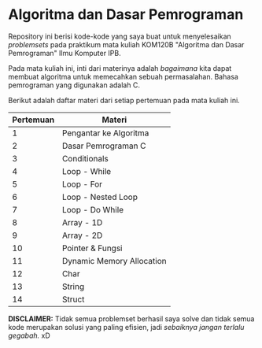 # Algoritma dan Dasar Pemrograman

Repository ini berisi kode-kode yang saya buat untuk menyelesaikan *problemsets* pada praktikum mata kuliah KOM120B "Algoritma dan Dasar Pemrograman" Ilmu Komputer IPB.

Pada mata kuliah ini, inti dari materinya adalah *bagaimana* kita dapat membuat algoritma untuk memecahkan sebuah permasalahan. Bahasa pemrograman yang digunakan adalah C.

Berikut adalah daftar materi dari setiap pertemuan pada mata kuliah ini.

| Pertemuan | Materi |
|-----------|--------|
|     1     | Pengantar ke Algoritma      |
|     2     | Dasar Pemrograman C       |
|     3     | Conditionals       |
|     4     | Loop - While       |
|     5     | Loop - For       |
|     6     | Loop - Nested Loop       |
|     7     | Loop - Do While       |
|     8     | Array - 1D       |
|     9     | Array - 2D       |
|     10    | Pointer & Fungsi       |
|     11    | Dynamic Memory Allocation       |
|     12    | Char       |
|     13    | String       |
|     14    | Struct       |


**DISCLAIMER:** Tidak semua problemset berhasil saya solve dan tidak semua kode merupakan solusi yang paling efisien, jadi *sebaiknya jangan terlalu gegabah.* xD